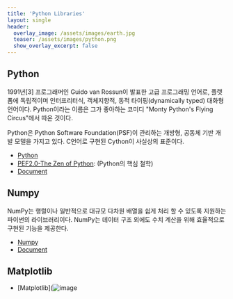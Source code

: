 ```yaml
---
title: 'Python Libraries'
layout: single
header:
  overlay_image: /assets/images/earth.jpg
  teaser: /assets/images/python.png
  show_overlay_excerpt: false
---
```


## Python

1991년[3] 프로그래머인 Guido van Rossun이 발표한 고급 프로그래밍 언어로, 플랫폼에 독립적이며 인터프리터식, 객체지향적, 동적 타이핑(dynamically typed) 대화형 언어이다. 
Python이라는 이름은 그가 좋아하는 코미디 "Monty Python's Flying Circus"에서 따온 것이다.

Python은 Python Software Foundation(PSF)이 관리하는 개방형, 공동체 기반 개발 모델을 가지고 있다. 
C언어로 구현된 Cython이 사실상의 표준이다.

* [Python](https://www.python.org/)
* [PEF2.0-The Zen of Python](https://www.python.org/dev/peps/pep-0020/): (Python의 핵심 철학)
* [Document](https://docs.python.org/3/)

## Numpy

NumPy는 행렬이나 일반적으로 대규모 다차원 배열을 쉽게 처리 할 수 있도록 지원하는 파이썬의 라이브러리이다. 
NumPy는 데이터 구조 외에도 수치 계산을 위해 효율적으로 구현된 기능을 제공한다.

* [Numpy](https://numpy.org/)
* [Document](https://numpy.org/doc/stable/user/index.html)

## Matplotlib

* [Matplotlib](![image](https://wikidocs.net/92071)

